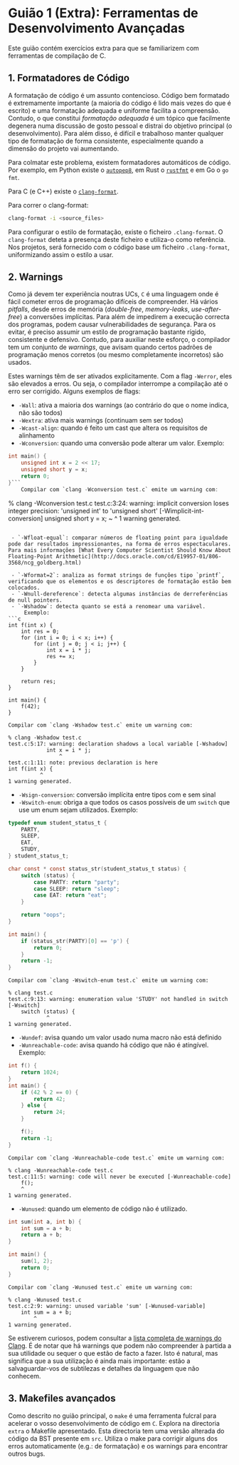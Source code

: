 # Guião 1 (Extra): Ferramentas de Desenvolvimento Avançadas

Este guião contém exercícios extra para que se familiarizem com ferramentas de compilação de C.

## 1. Formatadores de Código

A formatação de código é um assunto contencioso. Código bem formatado é extremamente importante (a maioria do código é lido mais vezes do que é escrito) e uma formatação adequada e uniforme facilita a compreensão. Contudo, o que constitui *formatação adequada* é um tópico que facilmente degenera numa discussão de gosto pessoal e distrai do objetivo principal (o desenvolvimento). Para além disso, é difícil e trabalhoso manter qualquer tipo de formatação de forma consistente, especialmente quando a dimensão do projeto vai aumentando.

Para colmatar este problema, existem formatadores automáticos de código. Por exemplo, em Python existe o [`autopep8`](https://pypi.org/project/autopep8/), em Rust o [`rustfmt`](https://github.com/rust-lang/rustfmt) e em Go o `go fmt`.

Para C (e C++) existe o [`clang-format`](https://clang.llvm.org/docs/ClangFormat.html).

Para correr o clang-format:

```sh
clang-format -i <source_files>
```

Para configurar o estilo de formatação, existe o ficheiro `.clang-format`. O `clang-format` deteta a presença deste ficheiro e utiliza-o como referência. Nos projetos, será fornecido com o código base um ficheiro `.clang-format`, uniformizando assim o estilo a usar.


## 2. Warnings

Como já devem ter experiência noutras UCs, `C` é uma linguagem onde é fácil cometer erros de programação difíceis de compreender. Há vários *pitfalls*, desde erros de memória (*double-free*, *memory-leaks*, *use-after-free*) a conversões implícitas. Para além de impedirem a execução correcta dos programas, podem causar vulnerabilidades de segurança. Para os evitar, é preciso assumir um estilo de programação bastante rígido, consistente e defensivo. Contudo, para auxiliar neste esforço, o compilador tem um conjunto de *warnings*, que avisam quando certos padrões de programação menos corretos (ou mesmo completamente incorretos) são usados.

Estes warnings têm de ser ativados explicitamente. Com a flag `-Werror`, eles são elevados a erros. Ou seja, o compilador interrompe a compilação até o erro ser corrigido. Alguns exemplos de flags:

 - `-Wall`: ativa a maioria dos warnings (ao contrário do que o nome indica, não são todos)
 - `-Wextra`: ativa mais warnings (continuam sem ser todos)
 - `-Wcast-align`: quando é feito um cast que altera os requisitos de alinhamento
 - `-Wconversion`: quando uma conversão pode alterar um valor.
     Exemplo:
```c
int main() {
    unsigned int x = 2 << 17;
    unsigned short y = x;
    return 0;
}```
    Compilar com `clang -Wconversion test.c` emite um warning com:
```
% clang -Wconversion test.c
test.c:3:24: warning: implicit conversion loses integer precision: 'unsigned int' to 'unsigned short' [-Wimplicit-int-conversion]
    unsigned short y = x;
                   ~   ^
1 warning generated.
```

 - `-Wfloat-equal`: comparar números de floating point para igualdade pode dar resultados impressionantes, na forma de erros espectaculares. Para mais informações [What Every Computer Scientist Should Know About Floating-Point Arithmetic](http://docs.oracle.com/cd/E19957-01/806-3568/ncg_goldberg.html)

 - `-Wformat=2`: analiza as format strings de funções tipo `printf`, verificando que os elementos e os descriptores de formatação estão bem colocados.
 - `-Wnull-dereference`: detecta algumas instâncias de derreferências de null pointers.
 - `-Wshadow`: detecta quanto se está a renomear uma variável.
     Exemplo:
```c
int f(int x) {
    int res = 0;
    for (int i = 0; i < x; i++) {
        for (int j = 0; j < i; j++) {
            int x = i * j;
            res += x;
        }
    }

    return res;
}

int main() {
    f(42);
}
```
    Compilar com `clang -Wshadow test.c` emite um warning com:
```
% clang -Wshadow test.c
test.c:5:17: warning: declaration shadows a local variable [-Wshadow]
            int x = i * j;
                ^
test.c:1:11: note: previous declaration is here
int f(int x) {
          ^
1 warning generated.

```

 - `-Wsign-conversion`: conversão implícita entre tipos com e sem sinal
 - `-Wswitch-enum`: obriga a que todos os casos possíveis de um `switch` que use um enum sejam utilizados.
     Exemplo:
```c
typedef enum student_status_t {
    PARTY,
    SLEEP,
    EAT,
    STUDY,
} student_status_t;

char const * const status_str(student_status_t status) {
    switch (status) {
        case PARTY: return "party";
        case SLEEP: return "sleep";
        case EAT: return "eat";
    }

    return "oops";
}

int main() {
    if (status_str(PARTY)[0] == 'p') {
        return 0;
    }
    return -1;
}

```
    Compilar com `clang -Wswitch-enum test.c` emite um warning com:
```
% clang test.c
test.c:9:13: warning: enumeration value 'STUDY' not handled in switch [-Wswitch]
    switch (status) {
            ^
1 warning generated.
```

 - `-Wundef`: avisa quando um valor usado numa macro não está definido
 - `-Wunreachable-code`: avisa quando há código que não é atingível.
     Exemplo:
```c
int f() {
    return 1024;
}
int main() {
    if (42 % 2 == 0) {
        return 42;
    } else {
        return 24;
    }

    f();
    return -1;
}
```
    Compilar com `clang -Wunreachable-code test.c` emite um warning com:
```
% clang -Wunreachable-code test.c
test.c:11:5: warning: code will never be executed [-Wunreachable-code]
    f();
    ^
1 warning generated.
```
 - `-Wunused`: quando um elemento de código não é utilizado.
```c
int sum(int a, int b) {
    int sum = a + b;
    return a + b;
}

int main() {
    sum(1, 2);
    return 0;
}
```
    Compilar com `clang -Wunused test.c` emite um warning com:
```
% clang -Wunused test.c
test.c:2:9: warning: unused variable 'sum' [-Wunused-variable]
    int sum = a + b;
        ^
1 warning generated.

```

Se estiverem curiosos, podem consultar a [lista completa de warnings do Clang](https://clang.llvm.org/docs/DiagnosticsReference.html#wundef). É de notar que há warnings que podem não compreender à partida a sua utilidade ou sequer o que estão de facto a fazer. Isto é natural, mas significa que a sua utilização é ainda mais importante: estão a salvaguardar-vos de subtilezas e detalhes da linguagem que não conhecem.

## 3. Makefiles avançados

Como descrito no guião principal, o `make` é uma ferramenta fulcral para acelerar o vosso desenvolvimento de código em `C`. Explora na directoria `extra` o Makefile apresentado. Esta directoria tem uma versão alterada do código da BST presente em `src`. Utiliza o make para corrigir alguns dos erros automaticamente (e.g.: de formatação) e os warnings para encontrar outros bugs.
